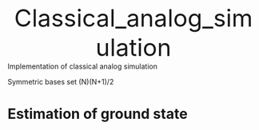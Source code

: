 <font size="15"><center> Classical_analog_simulation </center></font>
Implementation of classical analog simulation


Symmetric bases set (N)(N+1)/2


# Estimation of ground state
